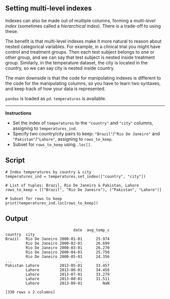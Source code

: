 ## Setting multi-level indexes

Indexes can also be made out of multiple columns, forming a *multi-level index* (sometimes called a *hierarchical index*). There is a trade-off to using these.

The benefit is that multi-level indexes make it more natural to reason about nested categorical variables. For example, in a clinical trial you might have control and treatment groups. Then each test subject belongs to one or other group, and we can say that test subject is nested inside treatment group. Similarly, in the temperature dataset, the city is located in the country, so we can say city is nested inside country.

The main downside is that the code for manipulating indexes is different to the code for the manipulating columns, so you have to learn two syntaxes, and keep track of how your data is represented.

`pandas` is loaded as `pd`. `temperatures` is available.

<hr>

**Instructions**

* Set the index of `temperatures` to the `"country"` and `"city"` columns, assigning to `temperatures_ind`.
* Specify two country/city pairs to keep: `"Brazil"`/`"Rio De Janeiro"` and `"Pakistan"`/`"Lahore"`, assigning to `rows_to_keep`.
* Subset for `rows_to_keep` using `.loc[]`.

## Script
```
# Index temperatures by country & city
temperatures_ind = temperatures.set_index(["country", "city"])

# List of tuples: Brazil, Rio De Janeiro & Pakistan, Lahore
rows_to_keep = [("Brazil", "Rio De Janeiro"), ("Pakistan", "Lahore")]

# Subset for rows to keep
print(temperatures_ind.loc[rows_to_keep])
```

## Output
```
                              date  avg_temp_c
country  city
Brazil   Rio De Janeiro 2000-01-01      25.974
         Rio De Janeiro 2000-02-01      26.699
         Rio De Janeiro 2000-03-01      26.270
         Rio De Janeiro 2000-04-01      25.750
         Rio De Janeiro 2000-05-01      24.356
...                            ...         ...
Pakistan Lahore         2013-05-01      33.457
         Lahore         2013-06-01      34.456
         Lahore         2013-07-01      33.279
         Lahore         2013-08-01      31.511
         Lahore         2013-09-01         NaN

[330 rows x 2 columns]
```